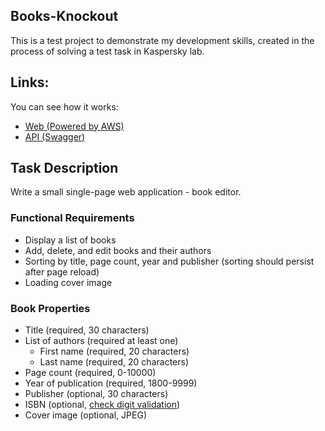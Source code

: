 ## Books-Knockout

This is a test project to demonstrate my development skills, created in the process of solving a test task in Kaspersky lab.

## Links:
You can see how it works:
- [Web (Powered by AWS)](http://ec2-3-10-15-70.eu-west-2.compute.amazonaws.com)
- [API (Swagger)](http://ec2-3-10-15-70.eu-west-2.compute.amazonaws.com/swagger)

## Task Description
Write a small single-page web application - book editor.

### Functional Requirements
- Display a list of books
- Add, delete, and edit books and their authors
- Sorting by title, page count, year and publisher (sorting should persist after page reload)
- Loading cover image

### Book Properties
  - Title (required, 30 characters)
  - List of authors (required at least one)
    - First name (required, 20 characters)
    - Last name (required, 20 characters)
  - Page count (required, 0-10000)
  - Year of publication (required, 1800-9999)
  - Publisher (optional, 30 characters)
  - ISBN (optional, [check digit validation](https://en.wikipedia.org/wiki/International_Standard_Book_Number#ISBN-10_check_digits))
  - Cover image (optional, JPEG)

